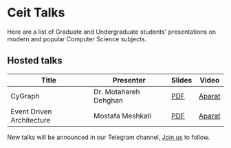 
# Ceit Talks
Here are a list of Graduate and Undergraduate students' presentations on modern and popular Computer Science subjects. 
## Hosted talks
|Title|Presenter|Slides|Video|
|--|--|--|--|
|CyGraph|Dr. Motahareh Dehghan| [PDF](https://github.com/CEIT-SSC/Talks/blob/master/slides/cygraph.pdf) | [Aparat](https://www.aparat.com/v/cTA7P?playlist=682772) |
|Event Driven Architecture|Mostafa Meshkati| [PDF](https://github.com/CEIT-SSC/Talks/blob/master/slides/event-driven.pdf) | [Aparat](https://www.aparat.com/v/YyL8Q) |

New talks will be announced in our Telegram channel, [Join us](https://t.me/ceit_ssc) to follow.

